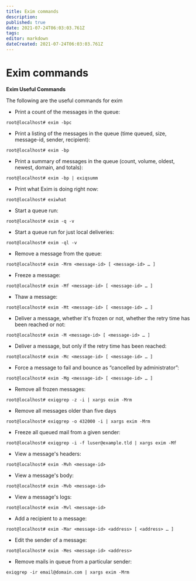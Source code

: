 ```yaml
---
title: Exim commands
description: 
published: true
date: 2021-07-24T06:03:03.761Z
tags: 
editor: markdown
dateCreated: 2021-07-24T06:03:03.761Z
---
```


# Exim commands

**Exim Useful Commands**

The following are the useful commands for exim

- Print a count of the messages in the queue:

```
root@localhost# exim -bpc
```

- Print a listing of the messages in the queue (time queued, size, message-id, sender, recipient):

```
root@localhost# exim -bp
```

- Print a summary of messages in the queue (count, volume, oldest, newest, domain, and totals):

```
root@localhost# exim -bp | exiqsumm
```

- Print what Exim is doing right now:

```
root@localhost# exiwhat
```

- Start a queue run:

```
root@localhost# exim -q -v
```

- Start a queue run for just local deliveries:

```
root@localhost# exim -ql -v
```

- Remove a message from the queue:

```
root@localhost# exim -Mrm <message-id> [ <message-id> … ]
```

- Freeze a message:

```
root@localhost# exim -Mf <message-id> [ <message-id> … ]
```

- Thaw a message:

```
root@localhost# exim -Mt <message-id> [ <message-id> … ]
```

- Deliver a message, whether it's frozen or not, whether the retry time has been reached or not:

```
root@localhost# exim -M <message-id> [ <message-id> … ]
```

- Deliver a message, but only if the retry time has been reached:

```
root@localhost# exim -Mc <message-id> [ <message-id> … ]
```

- Force a message to fail and bounce as “cancelled by administrator”:

```
root@localhost# exim -Mg <message-id> [ <message-id> … ]
```

- Remove all frozen messages:

```
root@localhost# exiqgrep -z -i | xargs exim -Mrm
```

- Remove all messages older than five days

```
root@localhost# exiqgrep -o 432000 -i | xargs exim -Mrm
```

- Freeze all queued mail from a given sender:


```
root@localhost# exiqgrep -i -f luser@example.tld | xargs exim -Mf
```

- View a message's headers:

```
root@localhost# exim -Mvh <message-id>
```

- View a message's body:

```
root@localhost# exim -Mvb <message-id>
```

- View a message's logs:

```
root@localhost# exim -Mvl <message-id>
```

- Add a recipient to a message:

```
root@localhost# exim -Mar <message-id> <address> [ <address> … ]
```

- Edit the sender of a message:

```
root@localhost# exim -Mes <message-id> <address>
```

- Remove mails in queue from a particular sender:

```
exiqgrep -ir email@domain.com | xargs exim -Mrm
```


